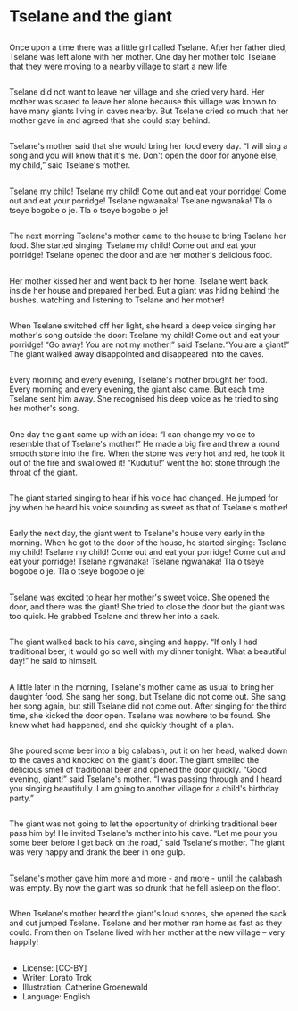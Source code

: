 # Tselane and the giant

##
Once upon a time there was a little
girl called Tselane.
After her father died, Tselane was
left alone with her mother.
One day her mother told Tselane
that they were moving to a nearby
village to start a new life.

##
Tselane did not want to leave her
village and she cried very hard.
Her mother was scared to leave her
alone because this village was
known to have many giants living in
caves nearby.
But Tselane cried so much that her
mother gave in and agreed that she
could stay behind.

##
Tselane's mother said that she
would bring her food every day.
“I will sing a song and you will know
that it's me. Don't open the door for
anyone else, my child,” said
Tselane's mother.

##
Tselane my child!
Tselane my child!
Come out and eat your porridge!
Come out and eat your porridge!
Tselane ngwanaka!
Tselane ngwanaka!
Tla o tseye bogobe o je.
Tla o tseye bogobe o je!

##
The next morning Tselane's mother
came to the house to bring Tselane
her food.
She started singing:
Tselane my child! Come out and eat
your porridge!
Tselane opened the door and ate
her mother's delicious food.

##
Her mother kissed her and went
back to her home.
Tselane went back inside her house
and prepared her bed.
But a giant was hiding behind the
bushes, watching and listening to
Tselane and her mother!

##
When Tselane switched off her light,
she heard a deep voice singing her
mother's song outside the door:
Tselane my child!
Come out and eat your porridge!
“Go away! You are not my mother!”
said Tselane.“You are a giant!”
The giant walked away
disappointed and disappeared into
the caves.

##
Every morning and every evening,
Tselane's mother brought her food.
Every morning and every evening,
the giant also came.
But each time Tselane sent him
away.
She recognised his deep voice as he
tried to sing her mother's song.

##
One day the giant came up with an
idea: “I can change my voice to
resemble that of Tselane's mother!”
He made a big fire and threw a
round smooth stone into the fire.
When the stone was very hot and
red, he took it out of the fire and
swallowed it!
“Kudutlu!” went the hot stone
through the throat of the giant.

##
The giant started singing to hear if
his voice had changed.
He jumped for joy when he heard
his voice sounding as sweet as that
of Tselane's mother!

##
Early the next day, the giant went to Tselane's house very early in
the morning. When he got to the door of the house, he started
singing:
Tselane my child!
Tselane my child!
Come out and eat your porridge!
Come out and eat your porridge!
Tselane ngwanaka!
Tselane ngwanaka!
Tla o tseye bogobe o je.
Tla o tseye bogobe o je!

##
Tselane was excited to hear her
mother's sweet voice.
She opened the door, and there was
the giant!
She tried to close the door but the
giant was too quick.
He grabbed Tselane and threw her
into a sack.

##
The giant walked back to his cave,
singing and happy.
“If only I had traditional beer, it
would go so well with my dinner
tonight. What a beautiful day!” he
said to himself.

##
A little later in the morning,
Tselane's mother came as usual to
bring her daughter food.
She sang her song, but Tselane did
not come out. She sang her song
again, but still Tselane did not come
out.
After singing for the third time, she
kicked the door open. Tselane was
nowhere to be found. She knew
what had happened, and she
quickly thought of a plan.

##
She poured some beer into a big
calabash, put it on her head, walked
down to the caves and knocked on
the giant's door.
The giant smelled the delicious
smell of traditional beer and opened
the door quickly.
“Good evening, giant!” said
Tselane's mother.
“I was passing through and I heard
you singing beautifully. I am going
to another village for a child's
birthday party.”

##
The giant was not going to let the opportunity of
drinking traditional beer pass him by!
He invited Tselane's mother into his cave.
“Let me pour you some beer before I get back on the
road,” said Tselane's mother.
The giant was very happy and drank the beer in one
gulp.

##
Tselane's mother gave him more
and more - and more - until the
calabash was empty.
By now the giant was so drunk that
he fell asleep on the floor.

##
When Tselane's mother heard the
giant's loud snores, she opened the
sack and out jumped Tselane.
Tselane and her mother ran home
as fast as they could.
From then on Tselane lived with her
mother at the new village – very
happily!

##
* License: [CC-BY]
* Writer: Lorato Trok
* Illustration: Catherine Groenewald
* Language: English
